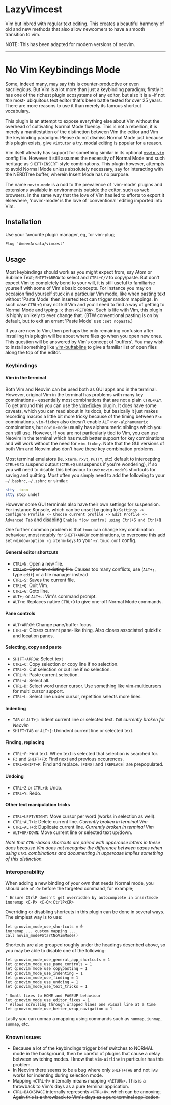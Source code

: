# LazyVimcest

Vim but inbred with regular text editing. This creates a beautiful harmony of old and new methods that also allow newcomers to have a smooth transition to vim.

NOTE: This has been adapted for modern versions of neovim.

---

# No Vim Keybindings Mode

Some, indeed many, may say this is counter-productive or even sacrilegious. But Vim is a lot more than just a keybinding paradigm; firstly it has one of the richest plugin ecosystems of any editor, but also it is a -if not _the_ most- ubiquitous text editor that's been battle tested for over 25 years. There are more reasons to use it than merely its famous shortcut vocabulary.

This plugin is an attempt to expose everything else about Vim without the overhead of cultivating Normal Mode fluency. This is not a rebellion, it is merely a manifestation of the distinction between Vim the editor and Vim the keybinding paradigm. Please do not dismiss Normal Mode just because this plugin exists, give `vimtutor` a try, modal editing is popular for a reason.

Vim itself already has support for something similar in its optional [`mswin.vim`](https://github.com/vim/vim/blob/master/runtime/mswin.vim) config file. However it still assumes the necessity of Normal Mode and such heritage as `SHIFT+INSERT`-style combinations. This plugin however, attempts to avoid Normal Mode unless absolutely necessary, say for interacting with the NERDTree buffer, wherein Insert Mode has no purpose.

The name `novim-mode` is a nod to the prevalence of 'vim-mode' plugins and extensions available in environments outside the editor, such as web browsers. In the same way that the love of Vim has led to efforts to export it elsewhere, 'novim-mode' is the love of 'conventional' editing imported into Vim.

## Installation

Use your favourite plugin manager, eg, for vim-plug;

`Plug 'AmeerArsala/vimcest'`

## Usage

Most keybindings should work as you might expect from, say Atom or Sublime Text; `SHIFT+ARROW` to select and `CTRL+C/V` to copy/paste. But don't expect Vim to completely bend to your will, it is still useful to familiarise yourself with some of Vim's basic concepts. For instance you may on occasion find yourself stuck in a particular Vim mode, like when pasting text without 'Paste Mode' then inserted text can trigger random mappings. In such case `CTRL+Q` may not kill Vim and you'll need to find a way of getting to Normal Mode and typing `:q` then `<RETURN>`. Such is life with Vim, this plugin is highly unlikely to ever change that. (BTW conventional pasting is on by default, but to exit an errant 'Paste Mode' use `:set nopaste`.)

If you are new to Vim, then perhaps the only remaining confusion after installing this plugin will be about where files go when you open new ones. This question will be answered by Vim's concept of 'buffers'. You may wish to install something like [vim-buftabline](https://github.com/ap/vim-buftabline) to give a familiar list of open files along the top of the editor.

### Keybindings

#### Vim in the terminal

Both Vim and Neovim can be used both as GUI apps and in the terminal. However, original Vim in the terminal has problems with many key combinations - essentially most combinations that are not a plain `CTRL+KEY`. To get around this you can use the [vim-fixkey](https://github.com/drmikehenry/vim-fixkey) plugin. It does have some caveats, which you can read about in its docs, but basically it just makes recording macros a little bit more tricky because of the timing between `Esc` combinations. `vim-fixkey` also doesn't enable `ALT+non-alphanumeric` combinations, but `novim-mode` usually has alphanumeric siblings which you can still use. However, if you are not particularly tied to Vim, you can use Neovim in the terminal which has much better support for key combinations and will work without the need for `vim-fixkey`. Note that the GUI versions of both Vim and Neovim also don't have these key combination problems.

Most terminal emulators (ie. `xterm`, `rxvt`, `PuTTY`, etc) default to intercepting `CTRL+S` to suspend output (`CTRL+Q` unsuspends if you're wondering), if so you will need to disable this behaviour to use `novim-mode`'s shortcuts for saving and quitting. Most often you simply need to add the following to your `~/.bashrc`, `~/.zshrc` or similar:

```sh
stty -ixon
stty stop undef
```

However some GUI terminals also have their own settings for suspension. For instance Konsole, which can be unset by going to `Settings -> Configure Profile -> Choose current profile -> Edit Profile -> Advanced Tab` and disabling `Enable flow control using Ctrl+S and Ctrl+Q`

One further common problem is that `tmux` can change key combination behaviour, most notably for `SHIFT+ARROW` combinations, to overcome this add `set-window-option -g xterm-keys` to your `~/.tmux.conf` config.

#### General editor shortcuts

- `CTRL+N`: Open a new file.
- ~~`CTRL+O`: Open an existing file.~~ Causes too many conflicts, use (`ALT+;`, type `edit`) or a file manager instead
- `CTRL+S`: Saves the current file.
- `CTRL+Q`: Quit Vim.
- `CTRL+G`: Goto line.
- `ALT+;` or `ALT+c`: Vim's command prompt.
- `ALT+o`: Replaces native `CTRL+O` to give one-off Normal Mode commands.

#### Pane controls

- `ALT+ARROW`: Change pane/buffer focus.
- `CTRL+W`: Closes current pane-like thing. Also closes associated quickfix and location panes.

#### Selecting, copy and paste

- `SHIFT+ARROW`: Select text
- `CTRL+C`: Copy selection or copy line if no selection.
- `CTRL+X`: Cut selection or cut line if no selection.
- `CTRL+V`: Paste current selection.
- `CTRL+A`: Select all.
- `CTRL+D`: Select word under cursor. Use something like [vim-multicursors](https://github.com/terryma/vim-multiple-cursors) for multi cursor support.
- `CTRL+L`: Select line under cursor, repetition selects more lines.

#### Indenting

- `TAB` or `ALT+]`: Indent current line or selected text. _`TAB` currently broken for Neovim_
- `SHIFT+TAB` or `ALT+[`: Unindent current line or selected text.

#### Finding, replacing

- `CTRL+F`: Find text. When text is selected that selection is searched for.
- `F3` and `SHIFT+F3`: Find next and previous occurences.
- `CTRL+SHIFT+F`: Find and replace. `[FIND]` and `[REPLACE]` are prepopulated.

#### Undoing

- `CTRL+Z` or `CTRL+U`: Undo.
- `CTRL+Y`: Redo.

#### Other text manipulation tricks

- `CTRL+LEFT/RIGHT`: Move cursor per word (works in selection as well).
- `CTRL+ALT+k`: Delete current line. _Currently broken in terminal Vim_
- `CTRL+ALT+d`: Duplicate current line. _Currently broken in terminal Vim_
- `ALT+UP/DOWN`: Move current line or selected text up/down.

_Note that `CTRL`-based shortcuts are paired with uppercase letters in these docs because
Vim does not recognise the difference between cases when using `CTRL` combinations and
documenting in uppercase implies something of this distinction._

### Interoperability

When adding a new binding of your own that needs Normal mode, you should use `<C-O>` before the targeted command, for example;

```vim
" Ensure CtrlP doesn't get overridden by autocomplete in insertmode
inoremap <C-P> <C-O>:CtrlP<CR>
```

Overriding or disabling shortcuts in this plugin can be done in several ways. The simplest way is to use:

```vim
let g:novim_mode_use_shortcuts = 0
inoremap ... custom mapping ...
call novim_mode#StartNoVimMode()
```

Shortcuts are also grouped roughly under the headings described above, so you may be able to disable one of the following:

```vim
let g:novim_mode_use_general_app_shortcuts = 1
let g:novim_mode_use_pane_controls = 1
let g:novim_mode_use_copypasting = 1
let g:novim_mode_use_indenting = 1
let g:novim_mode_use_finding = 1
let g:novim_mode_use_undoing = 1
let g:novim_mode_use_text_tricks = 1

" Small fixes to HOME and PAGEUP behaviour
let g:novim_mode_use_editor_fixes = 1
" Allows scrolling through wrapped lines one visual line at a time
let g:novim_mode_use_better_wrap_navigation = 1
```

Lastly you can unmap a mapping using commands such as `nunmap`, `iunmap`, `sunmap`, etc.

### Known issues

- Because a lot of the keybindings trigger brief switches to NORMAL mode in the background, then be careful of plugins that cause a delay between switching modes. I know that `vim-airline` in particular has this problem.
- In Neovim there seems to be a bug where only `SHIFT+TAB` and not `TAB` works for indenting during selection mode.
- Mapping `<CTRL+M>` internally means mapping `<RETURN>`. This is a throwback to Vim's days as a pure terminal application.
- ~~`CTRL+BACKSPACE` internally represents `<CTRL+H>`, which can be annoying. Again this is a throwback to Vim's days as a pure terminal application.~~

